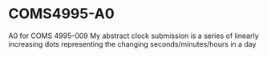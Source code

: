 # COMS4995-A0
A0 for COMS 4995-009
My abstract clock submission is a series of linearly increasing dots representing the changing seconds/minutes/hours in a day
